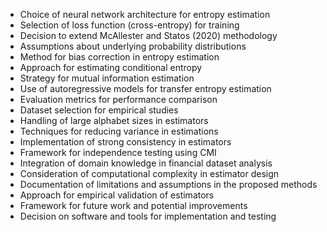 - Choice of neural network architecture for entropy estimation
- Selection of loss function (cross-entropy) for training
- Decision to extend McAllester and Statos (2020) methodology
- Assumptions about underlying probability distributions
- Method for bias correction in entropy estimation
- Approach for estimating conditional entropy
- Strategy for mutual information estimation
- Use of autoregressive models for transfer entropy estimation
- Evaluation metrics for performance comparison
- Dataset selection for empirical studies
- Handling of large alphabet sizes in estimators
- Techniques for reducing variance in estimations
- Implementation of strong consistency in estimators
- Framework for independence testing using CMI
- Integration of domain knowledge in financial dataset analysis
- Consideration of computational complexity in estimator design
- Documentation of limitations and assumptions in the proposed methods
- Approach for empirical validation of estimators
- Framework for future work and potential improvements
- Decision on software and tools for implementation and testing